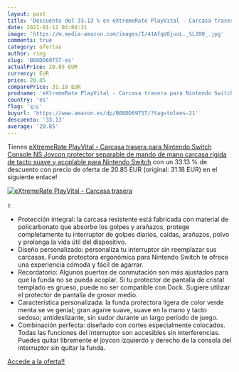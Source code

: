 ```yaml
---
layout: post
title: 'Descuento del 33.13 % en eXtremeRate PlayVital - Carcasa trasera '
date: 2021-01-12 03:04:31
image: 'https://m.media-amazon.com/images/I/41AfqVOjuoL._SL200_.jpg'
comments: true
category: ofertas
author: ring
slug: 'B08DD69T5T-es'
actualPrice: 20.85 EUR
currency: EUR
price: 20.85
comparePrice: 31.18 EUR
prodname: 'eXtremeRate PlayVital - Carcasa trasera para Nintendo Switch Console  NS Joycon  protector separable de mando de mano  carcasa rígida de tacto suave y acoplable para Nintendo Switch'
country: 'es'
flag: '🇪🇸'
buyurl: 'https://www.amazon.es/dp/B08DD69T5T/?tag=tolees-21'
descuento: '33.13'
average: '20.85'
---
```


Tienes [eXtremeRate PlayVital - Carcasa trasera para Nintendo Switch Console  NS Joycon  protector separable de mando de mano  carcasa rígida de tacto suave y acoplable para Nintendo Switch](https://www.amazon.es/dp/B08DD69T5T/?tag=tolees-21) con un 33.13 % de descuento con precio de oferta de 20.85 EUR (original: 31.18 EUR) en el siguiente enlace!

[![eXtremeRate PlayVital - Carcasa trasera ](https://m.media-amazon.com/images/I/41AfqVOjuoL._SL200_.jpg)](https://www.amazon.es/dp/B08DD69T5T/?tag=tolees-21)

ℹ️:

- Protección integral: la carcasa resistente está fabricada con material de policarbonato que absorbe los golpes y arañazos, protege completamente tu interruptor de golpes diarios, caídas, arañazos, polvo y prolonga la vida útil del dispositivo.
- Diseño personalizado: personaliza tu interruptor sin reemplazar sus carcasas. Funda protectora ergonómica para Nintendo Switch te ofrece una experiencia cómoda y fácil de agarrar.
- Recordatorio: Algunos puertos de conmutación son más ajustados para que la funda no se pueda acoplar. Si tu protector de pantalla de cristal templado es grueso, puede no ser compatible con Dock. Sugiere utilizar el protector de pantalla de grosor medio.
- Característica personalizada: la funda protectora ligera de color verde menta se ve genial; gran agarre suave, suave en la mano y tacto sedoso; antideslizante, sin sudor durante un largo período de juego.
- Combinación perfecta: diseñado con cortes especialmente colocados. Todas las funciones del interruptor son accesibles sin interferencias. Puedes quitar libremente el joycon izquierdo y derecho de la consola del interruptor sin quitar la funda.

[Accede a la oferta!!](https://www.amazon.es/dp/B08DD69T5T/?tag=tolees-21)
